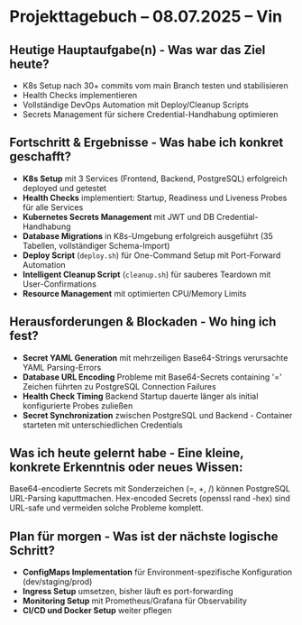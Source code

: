 # Projekttagebuch – 08.07.2025 – Vin

## Heutige Hauptaufgabe(n) - Was war das Ziel heute?

- K8s Setup nach 30+ commits vom main Branch testen und stabilisieren
- Health Checks implementieren
- Vollständige DevOps Automation mit Deploy/Cleanup Scripts
- Secrets Management für sichere Credential-Handhabung optimieren

## Fortschritt & Ergebnisse - Was habe ich konkret geschafft?

- **K8s Setup** mit 3 Services (Frontend, Backend, PostgreSQL) erfolgreich deployed und getestet
- **Health Checks** implementiert: Startup, Readiness und Liveness Probes für alle Services
- **Kubernetes Secrets Management** mit JWT und DB Credential-Handhabung
- **Database Migrations** in K8s-Umgebung erfolgreich ausgeführt (35 Tabellen, vollständiger Schema-Import)
- **Deploy Script** (`deploy.sh`) für One-Command Setup mit Port-Forward Automation
- **Intelligent Cleanup Script** (`cleanup.sh`) für sauberes Teardown mit User-Confirmations
- **Resource Management** mit optimierten CPU/Memory Limits

## Herausforderungen & Blockaden - Wo hing ich fest?

- **Secret YAML Generation** mit mehrzeiligen Base64-Strings verursachte YAML Parsing-Errors
- **Database URL Encoding** Probleme mit Base64-Secrets containing '=' Zeichen führten zu PostgreSQL Connection Failures
- **Health Check Timing** Backend Startup dauerte länger als initial konfigurierte Probes zuließen
- **Secret Synchronization** zwischen PostgreSQL und Backend - Container starteten mit unterschiedlichen Credentials

## Was ich heute gelernt habe - Eine kleine, konkrete Erkenntnis oder neues Wissen:

Base64-encodierte Secrets mit Sonderzeichen (=, +, /) können PostgreSQL URL-Parsing kaputtmachen. Hex-encoded Secrets (openssl rand -hex) sind URL-safe und vermeiden solche Probleme komplett.

## Plan für morgen - Was ist der nächste logische Schritt?

- **ConfigMaps Implementation** für Environment-spezifische Konfiguration (dev/staging/prod)
- **Ingress Setup** umsetzen, bisher läuft es port-forwarding
- **Monitoring Setup** mit Prometheus/Grafana für Observability
- **CI/CD und Docker Setup** weiter pflegen
